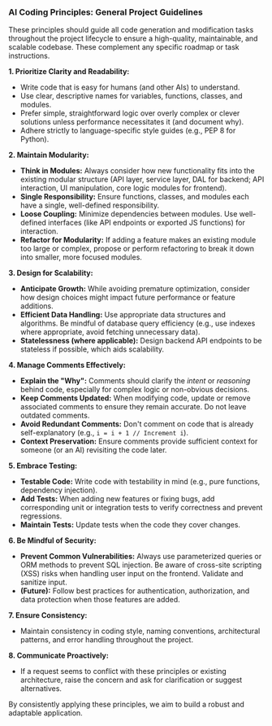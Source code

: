 ### AI Coding Principles: General Project Guidelines

These principles should guide all code generation and modification tasks throughout the project lifecycle to ensure a high-quality, maintainable, and scalable codebase. These complement any specific roadmap or task instructions.

**1. Prioritize Clarity and Readability:**

* Write code that is easy for humans (and other AIs) to understand.
* Use clear, descriptive names for variables, functions, classes, and modules.
* Prefer simple, straightforward logic over overly complex or clever solutions unless performance necessitates it (and document why).
* Adhere strictly to language-specific style guides (e.g., PEP 8 for Python).

**2. Maintain Modularity:**

* **Think in Modules:** Always consider how new functionality fits into the existing modular structure (API layer, service layer, DAL for backend; API interaction, UI manipulation, core logic modules for frontend).
* **Single Responsibility:** Ensure functions, classes, and modules each have a single, well-defined responsibility.
* **Loose Coupling:** Minimize dependencies between modules. Use well-defined interfaces (like API endpoints or exported JS functions) for interaction.
* **Refactor for Modularity:** If adding a feature makes an existing module too large or complex, propose or perform refactoring to break it down into smaller, more focused modules.

**3. Design for Scalability:**

* **Anticipate Growth:** While avoiding premature optimization, consider how design choices might impact future performance or feature additions.
* **Efficient Data Handling:** Use appropriate data structures and algorithms. Be mindful of database query efficiency (e.g., use indexes where appropriate, avoid fetching unnecessary data).
* **Statelessness (where applicable):** Design backend API endpoints to be stateless if possible, which aids scalability.

**4. Manage Comments Effectively:**

* **Explain the "Why":** Comments should clarify the *intent* or *reasoning* behind code, especially for complex logic or non-obvious decisions.
* **Keep Comments Updated:** When modifying code, update or remove associated comments to ensure they remain accurate. Do not leave outdated comments.
* **Avoid Redundant Comments:** Don't comment on code that is already self-explanatory (e.g., `i = i + 1 // Increment i`).
* **Context Preservation:** Ensure comments provide sufficient context for someone (or an AI) revisiting the code later.

**5. Embrace Testing:**

* **Testable Code:** Write code with testability in mind (e.g., pure functions, dependency injection).
* **Add Tests:** When adding new features or fixing bugs, add corresponding unit or integration tests to verify correctness and prevent regressions.
* **Maintain Tests:** Update tests when the code they cover changes.

**6. Be Mindful of Security:**

* **Prevent Common Vulnerabilities:** Always use parameterized queries or ORM methods to prevent SQL injection. Be aware of cross-site scripting (XSS) risks when handling user input on the frontend. Validate and sanitize input.
* **(Future):** Follow best practices for authentication, authorization, and data protection when those features are added.

**7. Ensure Consistency:**

* Maintain consistency in coding style, naming conventions, architectural patterns, and error handling throughout the project.

**8. Communicate Proactively:**

* If a request seems to conflict with these principles or existing architecture, raise the concern and ask for clarification or suggest alternatives.

By consistently applying these principles, we aim to build a robust and adaptable application.
